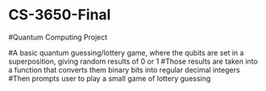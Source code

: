 # CS-3650-Final
#Quantum Computing Project

#A basic quantum guessing/lottery game, where the qubits are set in a superposition, giving random results of 0 or 1
#Those results are taken into a function that converts them binary bits into regular decimal integers
#Then prompts user to play a small game of lottery guessing
